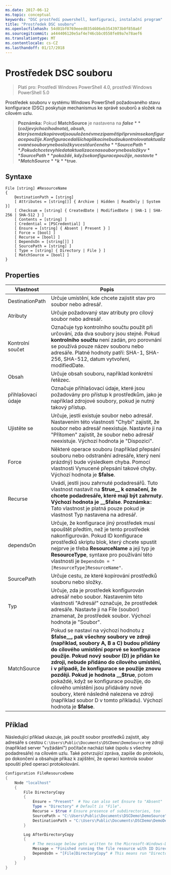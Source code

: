 ```yaml
---
ms.date: 2017-06-12
ms.topic: conceptual
keywords: "DSC prostředí powershell, konfiguraci, instalační program"
title: "Prostředek DSC souboru"
ms.openlocfilehash: 54d01bf0769eeed0354606eb3543973b0f850a6f
ms.sourcegitcommit: a444406120e5af4e746cbbc0558fe89a7e78aef6
ms.translationtype: MT
ms.contentlocale: cs-CZ
ms.lasthandoff: 01/17/2018
---
```

# <a name="dsc-file-resource"></a>Prostředek DSC souboru

> Platí pro: Prostředí Windows PowerShell 4.0, prostředí Windows PowerShell 5.0

Prostředek souboru v systému Windows PowerShell požadovaného stavu konfigurace (DSC) poskytuje mechanismus ke správě souborů a složek na cílovém uzlu.

>**Poznámka:** Pokud **MatchSource** je nastavena na **$false** (což je výchozí hodnota), obsah, který se má zkopírovat jsou uložené v mezipaměti při prvním se konfigurace použije. 
>Konfigurace dalších aplikací nebudou kontrolovat aktualizované soubory nebo složky v cestě určeného **SourcePath**. Pokud chcete vyhledat aktualizace na soubory nebo složky v **SourcePath** pokaždé, když se konfigurace použije, nastavte **MatchSource** k **$true**. 

## <a name="syntax"></a>Syntaxe
```
File [string] #ResourceName
{
    DestinationPath = [string]
    [ Attributes = [string[]] { Archive | Hidden | ReadOnly | System }]
    [ Checksum = [string] { CreatedDate | ModifiedDate | SHA-1 | SHA-256 | SHA-512 } ]
    [ Contents = [string] ]
    [ Credential = [PSCredential] ]
    [ Ensure = [string] { Absent | Present } ] 
    [ Force = [bool] ]
    [ Recurse = [bool] ]
    [ DependsOn = [string[]] ]
    [ SourcePath = [string] ]
    [ Type = [string] { Directory | File } ] 
    [ MatchSource = [bool] ]
}
```

## <a name="properties"></a>Properties

|  Vlastnost  |  Popis   | 
|---|---| 
| DestinationPath| Určuje umístění, kde chcete zajistit stav pro soubor nebo adresář.| 
| Atributy| Určuje požadovaný stav atributy pro cílový soubor nebo adresář.| 
| Kontrolní součet| Označuje typ kontrolního součtu použít při určování, zda dva soubory jsou stejné. Pokud __kontrolního součtu__ není zadán, pro porovnání se používá pouze název souboru nebo adresáře. Platné hodnoty patří: SHA-1, SHA-256, SHA-512, datum vytvoření, modifiedDate.| 
| Obsah| Určuje obsah souboru, například konkrétní řetězec.| 
| přihlašovací údaje| Označuje přihlašovací údaje, které jsou požadovány pro přístup k prostředkům, jako je například zdrojové soubory, pokud je nutný takový přístup.| 
| Ujistěte se| Určuje, jestli existuje soubor nebo adresář. Nastavením této vlastnosti "Chybí" zajistit, že soubor nebo adresář neexistuje. Nastavte ji na "Přítomen" zajistit, že soubor nebo adresář neexistuje. Výchozí hodnota je "Dispozici".| 
| Force| Některé operace souboru (například přepsání souboru nebo odstranění adresáře, který není prázdný) bude výsledkem chyba. Pomocí vlastnosti Vynucené přepsání takové chyby. Výchozí hodnota je __$false__.| 
| Recurse| Uvádí, jestli jsou zahrnuté podadresářů. Tuto vlastnost nastavit na __$true__ k označení, že chcete podadresáře, které mají být zahrnuty. Výchozí hodnota je __$false__. **Poznámka:**: Tato vlastnost je platná pouze pokud je vlastnost Typ nastavena na adresář.| 
| dependsOn | Určuje, že konfigurace jiný prostředek musí spouštět předtím, než je tento prostředek nakonfigurován. Pokud ID konfigurace prostředků skriptu blok, který chcete spustit nejprve je třeba __ResourceName__ a její typ je __ResourceType__, syntaxe pro používání této vlastnosti je `DependsOn = "[ResourceType]ResourceName"`.| 
| SourcePath| Určuje cestu, ze které kopírování prostředků souboru nebo složky.| 
| Typ| Určuje, zda je prostředek konfigurován adresář nebo soubor. Nastavením této vlastnosti "Adresář" označuje, že prostředek adresáře. Nastavte ji na File (soubor) znamenat, že prostředek soubor. Výchozí hodnota je "Soubor".| 
| MatchSource| Pokud se nastaví na výchozí hodnotu z __$false__, pak všechny soubory ve zdroji (například, soubory A, B a C) budou přidány do cílového umístění poprvé se konfigurace použije. Pokud nový soubor (D) je přidán ke zdroji, nebude přidáno do cílového umístění, i v případě, že konfigurace se použije znovu později. Pokud je hodnota __$true__, potom pokaždé, když se konfigurace použije, do cílového umístění jsou přidávány nové soubory, které následně nalezena ve zdroji (například soubor D v tomto příkladu). Výchozí hodnota je **$false**.| 

## <a name="example"></a>Příklad

Následující příklad ukazuje, jak použít soubor prostředků zajistit, aby adresáře s cestou `C:\Users\Public\Documents\DSCDemo\DemoSource` ve zdroji (například server "vyžádání") počítače nachází také (spolu s všechny podadresáře) na cílovém uzlu. Také potvrzující zpráva, zapíše do protokolu, po dokončení a obsahuje příkaz k zajištění, že operaci kontrola soubor spouští před operaci protokolování.

```powershell
Configuration FileResourceDemo
{
    Node "localhost"
    {
        File DirectoryCopy
        {
            Ensure = "Present"  # You can also set Ensure to "Absent"
            Type = "Directory" # Default is "File".
            Recurse = $true # Ensure presence of subdirectories, too
            SourcePath = "C:\Users\Public\Documents\DSCDemo\DemoSource"
            DestinationPath = "C:\Users\Public\Documents\DSCDemo\DemoDestination"    
        }

        Log AfterDirectoryCopy
        {
            # The message below gets written to the Microsoft-Windows-Desired State Configuration/Analytic log
            Message = "Finished running the file resource with ID DirectoryCopy"
            DependsOn = "[File]DirectoryCopy" # This means run "DirectoryCopy" first.
        }
    }
}
```

